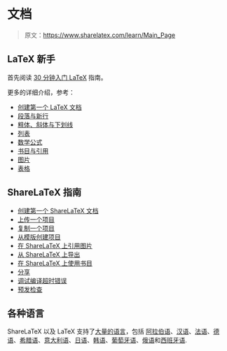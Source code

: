 # 文档

> 原文：https://www.sharelatex.com/learn/Main_Page

## LaTeX 新手

首先阅读 [30 分钟入门 LaTeX](learn_LaTeX_in_30_minutes) 指南。

更多的详细介绍，参考：

- [创建第一个 LaTeX 文档](creating_a_document_in_LaTeX)
- [段落与新行](paragraphs_and_new_lines)
- [粗体、斜体与下划线](bold_italics_and_underlining)
- [列表](lists)
- [数学公式](mathematical_expressions)
- [书目与引用](bibliography_management_in_LaTeX)
- [图片](inserting_images)
- [表格](tables)

## ShareLaTeX 指南

- [创建第一个 ShareLaTeX 文档](creating_a_document_in_ShareLaTeX)
- [上传一个项目](uploading_a_project)
- [复制一个项目](copying_a_project)
- [从模版创建项目](creating_a_project_from_a_template)
- [在 ShareLaTeX 上引用图片](including_images_in_ShareLaTeX)
- [从 ShareLaTeX 上导出](exporting_your_work_from_ShareLaTeX)
- [在 ShareLaTeX 上使用书目](using_bibliographies_in_ShareLaTeX)
- [分享](sharing_your_work_with_others)
- [调试编译超时错误](debugging_Compilation_timeout_errors)
- [预发检查](code_Check)

## 各种语言

ShareLaTeX 以及 LaTeX 支持了[大量的语言](international_language_support)，包括 [阿拉伯语](arabic)、[汉语](chinese)、[法语](french)、[德语](german)、[希腊语](greek)、[意大利语](italian)、[日语](japanese)、[韩语](korean)、[葡萄牙语](portuguese)、[俄语](russian)和[西班牙语](spanish).
